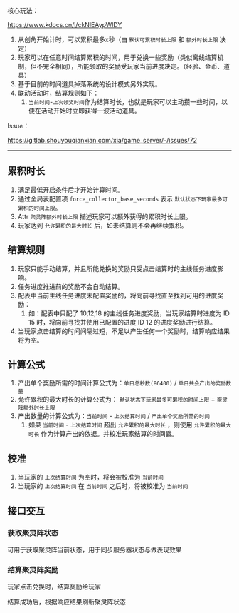 核心玩法：

https://www.kdocs.cn/l/ckNlEAypWlDY

1.  从创角开始计时，可以累积最多x秒（由 `默认可累积时长上限` 和 `额外时长上限` 决定）
2.  玩家可以在任意时间结算累积的时间，用于兑换一些奖励（类似离线结算机制，但不完全相同），所能领取的奖励受玩家当前进度决定。（经验、金币、道具）
3.  基于目前的时间道具掉落系统的设计模式另外实现。
4.  联动活动时，结算规则如下：
	1.  `当前时间`-`上次领奖时间`作为结算时长，也就是玩家可以主动攒一些时间，以便在活动开始时立即获得一波活动道具。

Issue：

https://gitlab.shouyouqianxian.com/xia/game_server/-/issues/72

---

## 累积时长

1. 满足最低开启条件后才开始计算时间。
2. 通过全局表配置项 `force_collector_base_seconds` 表示 `默认状态下玩家最多可累积的时间上限`。
3. Attr `聚灵阵额外时长上限` 描述玩家可以额外获得的累积时长上限。
4. 玩家达到 `允许累积的最大时长` 后，如未结算则不会再继续累积。

## 结算规则

1. 玩家只能手动结算，并且所能兑换的奖励只受点击结算时的主线任务进度影响。
2. 任务进度推进前的奖励不会自动结算。
3. 配表中当前主线任务进度未配置奖励的，将向前寻找直至找到可用的进度奖励：
	1. 如：配表中只配了 10,12,18 的主线任务进度奖励，当玩家结算时进度为 ID 15 时，将向前寻找并使用已配置的进度 ID 12 的进度奖励进行结算。
4. 当玩家点击结算的时间间隔过短，不足以产生任何一个奖励时，结算响应结果将为空。

## 计算公式

1. 产出单个奖励所需的时间计算公式为：`单日总秒数(86400)` / `单日共会产出的奖励数量`
2. 允许累积的最大时长的计算公式为： `默认状态下玩家最多可累积的时间上限` + `聚灵阵额外时长上限`
3. 产出数量的计算公式为：`当前时间` - `上次结算时间` / `产出单个奖励所需的时间`
	1. 如果 `当前时间` - `上次结算时间` 超出 `允许累积的最大时长` ，则使用 `允许累积的最大时长` 作为计算产出的依据。并校准玩家结算的时间戳。

## 校准

1. 当玩家的 `上次结算时间` 为空时，将会被校准为 `当前时间`
2. 当玩家的 `上次结算时间` 在 `当前时间` 之后时，将被校准为 `当前时间`


## 接口交互

### 获取聚灵阵状态

可用于获取聚灵阵当前状态，用于同步服务器状态与做表现效果

### 结算聚灵阵奖励

玩家点击兑换时，结算奖励给玩家

结算成功后，根据响应结果刷新聚灵阵状态
